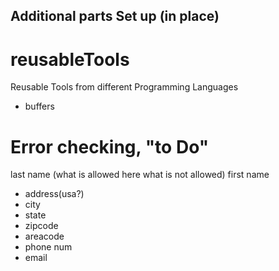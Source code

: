 ##    Additional parts Set up (in place)  

# reusableTools
Reusable Tools from different Programming Languages



* buffers    
# Error checking, "to Do"      


last name (what is allowed here what is not allowed)
first name
* address(usa?)
* city 
* state
* zipcode   
* areacode
* phone num   
* email  



